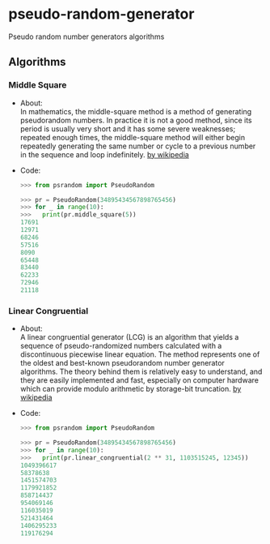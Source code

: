 # pseudo-random-generator
Pseudo random number generators algorithms

## Algorithms

### Middle Square
- About:  
  In mathematics, the middle-square method is a method of generating pseudorandom numbers. In practice it is not a good method, since its period is usually very short and it has some severe weaknesses; repeated enough times, the middle-square method will either begin repeatedly generating the same number or cycle to a previous number in the sequence and loop indefinitely. [by wikipedia](https://en.wikipedia.org/wiki/Middle-square_method)

- Code:
  ```python
  >>> from psrandom import PseudoRandom
  
  >>> pr = PseudoRandom(34895434567898765456)
  >>> for _ in range(10):
  >>>   print(pr.middle_square(5))
  17691
  12971
  68246
  57516
  8090
  65448
  83440
  62233
  72946
  21118
  ```

### Linear Congruential

- About:  
  A linear congruential generator (LCG) is an algorithm that yields a sequence of pseudo-randomized numbers calculated with a discontinuous piecewise linear equation. The method represents one of the oldest and best-known pseudorandom number generator algorithms. The theory behind them is relatively easy to understand, and they are easily implemented and fast, especially on computer hardware which can provide modulo arithmetic by storage-bit truncation.  [by wikipedia](https://en.wikipedia.org/wiki/Linear_congruential_generator)
  
- Code:
  ```python
  >>> from psrandom import PseudoRandom
  
  >>> pr = PseudoRandom(34895434567898765456)
  >>> for _ in range(10):
  >>>   print(pr.linear_congruential(2 ** 31, 1103515245, 12345))
  1049396617
  58378638
  1451574703
  1179921852
  858714437
  954069146
  116035019
  521431464
  1406295233
  119176294
  ```
